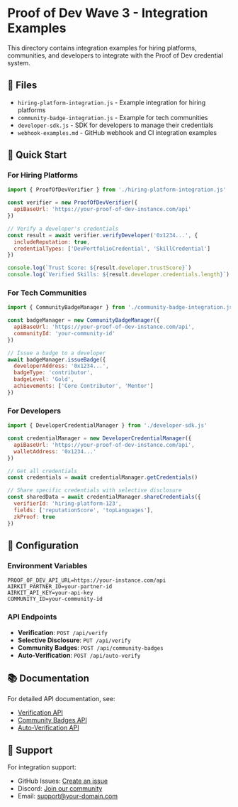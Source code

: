 # Proof of Dev Wave 3 - Integration Examples

This directory contains integration examples for hiring platforms, communities, and developers to integrate with the Proof of Dev credential system.

## 📁 Files

- `hiring-platform-integration.js` - Example integration for hiring platforms
- `community-badge-integration.js` - Example for tech communities
- `developer-sdk.js` - SDK for developers to manage their credentials
- `webhook-examples.md` - GitHub webhook and CI integration examples

## 🚀 Quick Start

### For Hiring Platforms

```javascript
import { ProofOfDevVerifier } from './hiring-platform-integration.js'

const verifier = new ProofOfDevVerifier({
  apiBaseUrl: 'https://your-proof-of-dev-instance.com/api'
})

// Verify a developer's credentials
const result = await verifier.verifyDeveloper('0x1234...', {
  includeReputation: true,
  credentialTypes: ['DevPortfolioCredential', 'SkillCredential']
})

console.log(`Trust Score: ${result.developer.trustScore}`)
console.log(`Verified Skills: ${result.developer.credentials.length}`)
```

### For Tech Communities

```javascript
import { CommunityBadgeManager } from './community-badge-integration.js'

const badgeManager = new CommunityBadgeManager({
  apiBaseUrl: 'https://your-proof-of-dev-instance.com/api',
  communityId: 'your-community-id'
})

// Issue a badge to a developer
await badgeManager.issueBadge({
  developerAddress: '0x1234...',
  badgeType: 'contributor',
  badgeLevel: 'Gold',
  achievements: ['Core Contributor', 'Mentor']
})
```

### For Developers

```javascript
import { DeveloperCredentialManager } from './developer-sdk.js'

const credentialManager = new DeveloperCredentialManager({
  apiBaseUrl: 'https://your-proof-of-dev-instance.com/api',
  walletAddress: '0x1234...'
})

// Get all credentials
const credentials = await credentialManager.getCredentials()

// Share specific credentials with selective disclosure
const sharedData = await credentialManager.shareCredentials({
  verifierId: 'hiring-platform-123',
  fields: ['reputationScore', 'topLanguages'],
  zkProof: true
})
```

## 🔧 Configuration

### Environment Variables

```env
PROOF_OF_DEV_API_URL=https://your-instance.com/api
AIRKIT_PARTNER_ID=your-partner-id
AIRKIT_API_KEY=your-api-key
COMMUNITY_ID=your-community-id
```

### API Endpoints

- **Verification**: `POST /api/verify`
- **Selective Disclosure**: `PUT /api/verify`
- **Community Badges**: `POST /api/community-badges`
- **Auto-Verification**: `POST /api/auto-verify`

## 📚 Documentation

For detailed API documentation, see:
- [Verification API](./api-docs/verification.md)
- [Community Badges API](./api-docs/community-badges.md)
- [Auto-Verification API](./api-docs/auto-verification.md)

## 🤝 Support

For integration support:
- GitHub Issues: [Create an issue](https://github.com/your-repo/issues)
- Discord: [Join our community](https://discord.gg/your-discord)
- Email: support@your-domain.com

